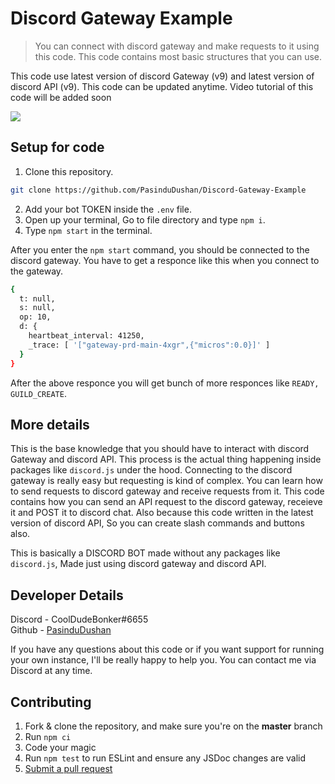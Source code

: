 # Discord Gateway Example
> You can connect with discord gateway and make requests to it using this code. This code contains most basic structures that you can use.

This code use latest version of discord Gateway (v9) and latest version of discord API (v9). This code can be updated anytime. Video tutorial of this code will be added soon

![](https://thetechyinfo.com/wp-content/uploads/2021/05/How-to-Fix-Discord-not-Detecting-Mic-696x392.jpg)

## Setup for code

1. Clone this repository.
```bash
git clone https://github.com/PasinduDushan/Discord-Gateway-Example
```
2. Add your bot TOKEN inside the ```.env``` file.
3. Open up your terminal, Go to file directory and type ```npm i```.
4. Type ```npm start``` in the terminal.

After you enter the ```npm start``` command, you should be connected to the discord gateway. You have to get a responce like this when you connect to the gateway.

```bash
{
  t: null,
  s: null,
  op: 10,
  d: {
    heartbeat_interval: 41250,
    _trace: [ '["gateway-prd-main-4xgr",{"micros":0.0}]' ]
  }
}
```

After the above responce you will get bunch of more responces like ```READY, GUILD_CREATE```.

## More details

This is the base knowledge that you should have to interact with discord Gateway and discord API. This process is the actual thing happening inside packages like ```discord.js``` under the hood. Connecting to the discord gateway is really easy but requesting is kind of complex. You can learn how to send requests to discord gateway and receive requests from it. This code contains how you can send an API request to the discord gateway, receieve it and POST it to discord chat. Also because this code written in the latest version of discord API, So you can create slash commands and buttons also.

This is basically a DISCORD BOT made without any packages like ```discord.js```, Made just using discord gateway and discord API.

## Developer Details

Discord - CoolDudeBonker#6655 <br>
Github - [PasinduDushan](https://github.com/PasinduDushan)

If you have any questions about this code or if you want support for running your own instance, I'll be really happy to help you. You can contact me via Discord at any time.

## Contributing

1. Fork & clone the repository, and make sure you're on the **master** branch
2. Run `npm ci`
3. Code your magic
4. Run `npm test` to run ESLint and ensure any JSDoc changes are valid
5. [Submit a pull request](https://github.com/PasinduDushan/Discord-Gateway-Example/compare)
